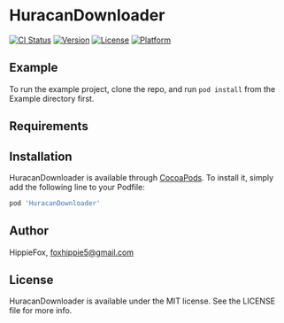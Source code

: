 # HuracanDownloader

[![CI Status](https://img.shields.io/travis/HippieFox/HuracanDownloader.svg?style=flat)](https://travis-ci.org/HippieFox/HuracanDownloader)
[![Version](https://img.shields.io/cocoapods/v/HuracanDownloader.svg?style=flat)](https://cocoapods.org/pods/HuracanDownloader)
[![License](https://img.shields.io/cocoapods/l/HuracanDownloader.svg?style=flat)](https://cocoapods.org/pods/HuracanDownloader)
[![Platform](https://img.shields.io/cocoapods/p/HuracanDownloader.svg?style=flat)](https://cocoapods.org/pods/HuracanDownloader)

## Example

To run the example project, clone the repo, and run `pod install` from the Example directory first.

## Requirements

## Installation

HuracanDownloader is available through [CocoaPods](https://cocoapods.org). To install
it, simply add the following line to your Podfile:

```ruby
pod 'HuracanDownloader'
```

## Author

HippieFox, foxhippie5@gmail.com

## License

HuracanDownloader is available under the MIT license. See the LICENSE file for more info.
